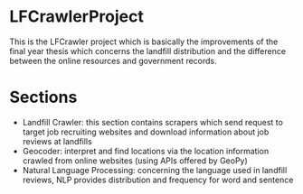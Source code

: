 # LFCrawlerProject
This is the LFCrawler project which is basically the improvements of the final year thesis which concerns the landfill distribution and the difference between the online resources and government records.

# Sections
* Landfill Crawler: this section contains scrapers which send request to target job recruiting websites and download information about job reviews at landfills
* Geocoder: interpret and find locations via the location information crawled from online websites (using APIs offered by GeoPy)
* Natural Language Processing: concerning the language used in landfill reviews, NLP provides distribution and frequency for word and sentence
